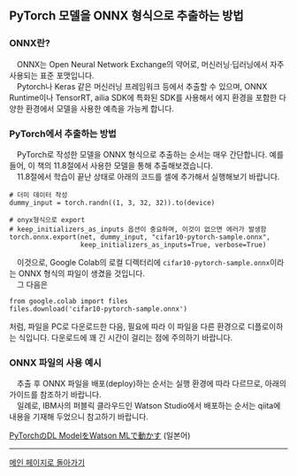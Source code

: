 ## PyTorch 모델을 ONNX 형식으로 추출하는 방법

### ONNX란?
　ONNX는 Open Neural Network Exchange의 약어로, 머신러닝·딥러닝에서 자주 사용되는 표준 포맷입니다.  
　Pytorch나 Keras 같은 머신러닝 프레임워크 등에서 추출할 수 있으며, ONNX Runtime이나 TensorRT, ailia SDK에 특화된 SDK를 사용해서 에지 환경을 포함한 다양한 환경에서 모델을 사용한 예측을 가능케 합니다.

### PyTorch에서 추출하는 방법
　PyTorch로 작성한 모델을 ONNX 형식으로 추출하는 순서는 매우 간단합니다. 예를 들어, 이 책의 11.8절에서 사용한 모델을 통해 추출해보겠습니다.  
　11.8절에서 학습이 끝난 상태로 아래의 코드를 셀에 추가해서 실행해보기 바랍니다.

```py3
# 더미 데이터 작성
dummy_input = torch.randn((1, 3, 32, 32)).to(device)

# onyx형식으로 export
# keep_initializers_as_inputs 옵션이 중요하며, 이것이 없으면 에러가 발생함
torch.onnx.export(net, dummy_input, "cifar10-pytorch-sample.onnx", 
                  keep_initializers_as_inputs=True, verbose=True)

```

　이것으로, Google Colab의 로컬 디렉터리에 ``cifar10-pytorch-sample.onnx``이라는 ONNX 형식의 파일이 생겼을 것입니다.  
　그 다음은


```py3
from google.colab import files
files.download('cifar10-pytorch-sample.onnx')
```

처럼, 파일을 PC로 다운로드한 다음, 필요에 따라 이 파일을 다른 환경으로 디플로이하는 식입니다.
다운로드에 꽤 긴 시간이 걸리는 점에 주의하기 바랍니다.

### ONNX 파일의 사용 예시
　추출 후 ONNX 파일을 배포(deploy)하는 순서는 실행 환경에 따라 다르므로, 아래의 가이드를 참조하기 바랍니다.  
　일례로, IBM사의 퍼블릭 클라우드인 Watson Studio에서 배포하는 순서는 qiita에 내용을 기재해 두었으니 참고하기 바랍니다.

[PyTorchのDL ModelをWatson MLで動かす](https://qiita.com/makaishi2/items/641466cbe99ad9575df3) (일본어)

<hr>

[메인 페이지로 돌아가기](../README.md)
